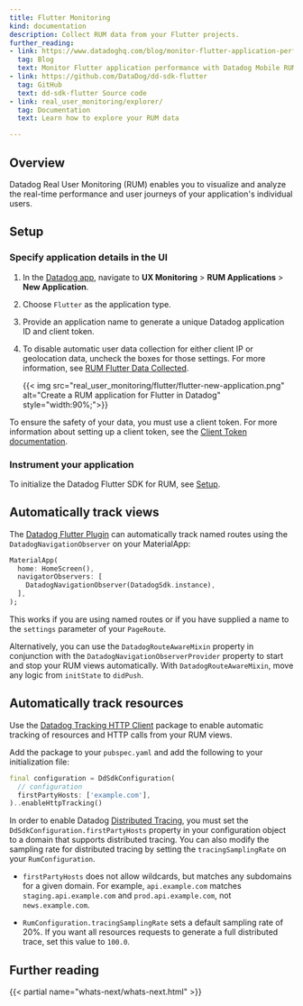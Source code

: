 ```yaml
---
title: Flutter Monitoring
kind: documentation
description: Collect RUM data from your Flutter projects.
further_reading:
- link: https://www.datadoghq.com/blog/monitor-flutter-application-performance-with-mobile-rum/
  tag: Blog
  text: Monitor Flutter application performance with Datadog Mobile RUM
- link: https://github.com/DataDog/dd-sdk-flutter
  tag: GitHub
  text: dd-sdk-flutter Source code
- link: real_user_monitoring/explorer/
  tag: Documentation
  text: Learn how to explore your RUM data

---
```

## Overview

Datadog Real User Monitoring (RUM) enables you to visualize and analyze the real-time performance and user journeys of your application's individual users.

## Setup

### Specify application details in the UI

1. In the [Datadog app][1], navigate to **UX Monitoring** > **RUM Applications** > **New Application**.
2. Choose `Flutter` as the application type.
3. Provide an application name to generate a unique Datadog application ID and client token.
4. To disable automatic user data collection for either client IP or geolocation data, uncheck the boxes for those settings. For more information, see [RUM Flutter Data Collected][7].

   {{< img src="real_user_monitoring/flutter/flutter-new-application.png" alt="Create a RUM application for Flutter in Datadog" style="width:90%;">}}

To ensure the safety of your data, you must use a client token. For more information about setting up a client token, see the [Client Token documentation][2].

### Instrument your application

To initialize the Datadog Flutter SDK for RUM, see [Setup][3].

## Automatically track views

The [Datadog Flutter Plugin][4] can automatically track named routes using the `DatadogNavigationObserver` on your MaterialApp:

```dart
MaterialApp(
  home: HomeScreen(),
  navigatorObservers: [
    DatadogNavigationObserver(DatadogSdk.instance),
  ],
);
```

This works if you are using named routes or if you have supplied a name to the `settings` parameter of your `PageRoute`.

Alternatively, you can use the `DatadogRouteAwareMixin` property in conjunction with the `DatadogNavigationObserverProvider` property to start and stop your RUM views automatically. With `DatadogRouteAwareMixin`, move any logic from `initState` to `didPush`. 

## Automatically track resources

Use the [Datadog Tracking HTTP Client][5] package to enable automatic tracking of resources and HTTP calls from your RUM views. 

Add the package to your `pubspec.yaml` and add the following to your initialization file:

```dart
final configuration = DdSdkConfiguration(
  // configuration
  firstPartyHosts: ['example.com'],
)..enableHttpTracking()
```

In order to enable Datadog [Distributed Tracing][6], you must set the `DdSdkConfiguration.firstPartyHosts` property in your configuration object to a domain that supports distributed tracing. You can also modify the sampling rate for distributed tracing by setting the `tracingSamplingRate` on your `RumConfiguration`.

- `firstPartyHosts` does not allow wildcards, but matches any subdomains for a given domain. For example, `api.example.com` matches `staging.api.example.com` and `prod.api.example.com`, not `news.example.com`.

- `RumConfiguration.tracingSamplingRate` sets a default sampling rate of 20%. If you want all resources requests to generate a full distributed trace, set this value to `100.0`.

## Further reading

{{< partial name="whats-next/whats-next.html" >}}

[1]: https://app.datadoghq.com/rum/application/create
[2]: /account_management/api-app-keys/#client-tokens 
[3]: /real_user_monitoring/flutter/#setup
[4]: https://pub.dev/packages/datadog_flutter_plugin
[5]: https://pub.dev/packages/datadog_tracking_http_client
[6]: /serverless/distributed_tracing
[7]: /real_user_monitoring/flutter/data_collected/
